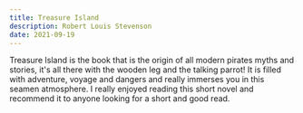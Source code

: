 ```yaml
---
title: Treasure Island
description: Robert Louis Stevenson
date: 2021-09-19
---
```


Treasure Island is the book that is the origin of all modern pirates myths and stories, it's all there with the wooden leg and the talking parrot! It is filled with adventure, voyage and dangers and really immerses you in this seamen atmosphere. I really enjoyed reading this short novel and recommend it to anyone looking for a short and good read.
